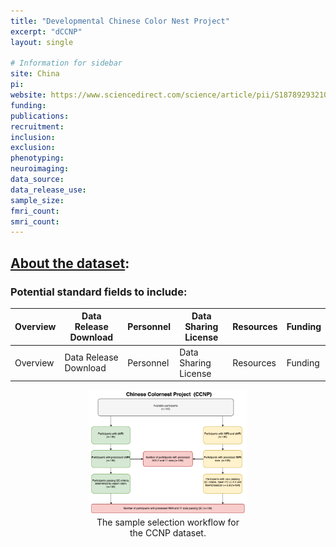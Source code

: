 ```yaml
---
title: "Developmental Chinese Color Nest Project"
excerpt: "dCCNP"
layout: single

# Information for sidebar
site: China
pi:
website: https://www.sciencedirect.com/science/article/pii/S1878929321001109
funding:
publications:
recruitment:
inclusion:
exclusion:
phenotyping:
neuroimaging:
data_source:
data_release_use:
sample_size:
fmri_count:
smri_count:
---
```

## [About the dataset](https://www.sciencedirect.com/science/article/pii/S1878929321001109):
### Potential standard fields to include:

| Overview | Data Release Download | Personnel |  Data Sharing License | Resources | Funding |
| ------------- | ---------- | ------- |------------- | ---------- | ------- |
| Overview | Data Release Download | Personnel |  Data Sharing License | Resources | Funding |

<figure style="text-align: center; width: 50%; margin-left: auto; margin-right: auto;">
    <img class="img-fluid" src="/assets/images/datasets/CCNP_Flowchart.png" alt="Flowchart">
    <figcaption class="caption text-muted">
        The sample selection workflow for the CCNP dataset.
    </figcaption>
</figure>
